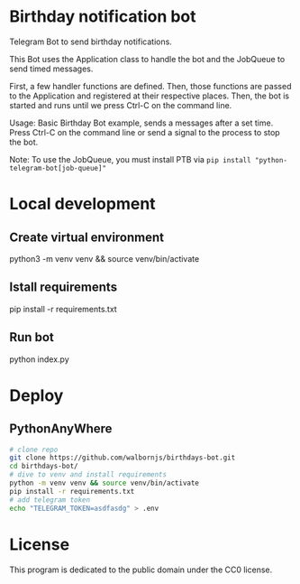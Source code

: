 # Birthday notification bot

Telegram Bot to send birthday notifications.

This Bot uses the Application class to handle the bot and the JobQueue to send
timed messages.

First, a few handler functions are defined. Then, those functions are passed to
the Application and registered at their respective places.
Then, the bot is started and runs until we press Ctrl-C on the command line.

Usage:
Basic Birthday Bot example, sends a messages after a set time.
Press Ctrl-C on the command line or send a signal to the process to stop the
bot.

Note:
To use the JobQueue, you must install PTB via
`pip install "python-telegram-bot[job-queue]"`

# Local development

## Create virtual environment
python3 -m venv venv && source venv/bin/activate

## Istall requirements
pip install -r requirements.txt

## Run bot
python index.py

# Deploy
## PythonAnyWhere
```sh
# clone repo
git clone https://github.com/walbornjs/birthdays-bot.git
cd birthdays-bot/
# dive to venv and install requirements
python -m venv venv && source venv/bin/activate
pip install -r requirements.txt
# add telegram token
echo "TELEGRAM_TOKEN=asdfasdg" > .env

```

# License
This program is dedicated to the public domain under the CC0 license.

